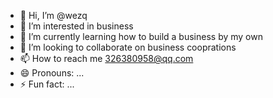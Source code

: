 - 👋 Hi, I’m @wezq
- 👀 I’m interested in business
- 🌱 I’m currently learning how to build a business by my own
- 💞️ I’m looking to collaborate on business cooprations
- 📫 How to reach me 326380958@qq.com
- 😄 Pronouns: ...
- ⚡ Fun fact: ...

<!---
wezq/wezq is a ✨ special ✨ repository because its `README.md` (this file) appears on your GitHub profile.
You can click the Preview link to take a look at your changes.
--->
